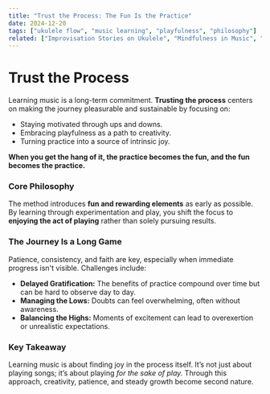 ```yaml
---
title: "Trust the Process: The Fun Is the Practice"
date: 2024-12-20  
tags: ["ukulele flow", "music learning", "playfulness", "philosophy"]  
related: ["Improvisation Stories on Ukulele", "Mindfulness in Music", "The Art of Letting Go"]
---
```


# **Trust the Process**

Learning music is a long-term commitment. **Trusting the process** centers on making the journey pleasurable and sustainable by focusing on:

- Staying motivated through ups and downs.
- Embracing playfulness as a path to creativity.
- Turning practice into a source of intrinsic joy.

**When you get the hang of it, the practice becomes the fun, and the fun becomes the practice.**

### **Core Philosophy**

The method introduces **fun and rewarding elements** as early as possible. By learning through experimentation and play, you shift the focus to **enjoying the act of playing** rather than solely pursuing results.

### **The Journey Is a Long Game**

Patience, consistency, and faith are key, especially when immediate progress isn't visible. Challenges include:

- **Delayed Gratification:** The benefits of practice compound over time but can be hard to observe day to day.
- **Managing the Lows:** Doubts can feel overwhelming, often without awareness.
- **Balancing the Highs:** Moments of excitement can lead to overexertion or unrealistic expectations.

### **Key Takeaway**

Learning music is about finding joy in the process itself. It’s not just about playing songs; it’s about playing _for the sake of play._ Through this approach, creativity, patience, and steady growth become second nature.